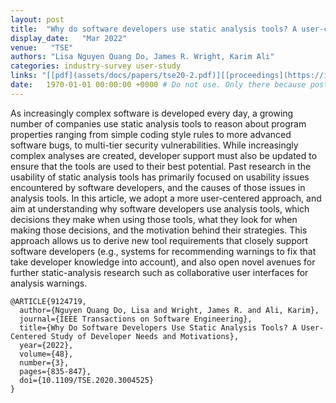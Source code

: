 ```yaml
---
layout: post
title:  "Why do software developers use static analysis tools? A user-centered study of developer needs and motivations"
display_date:   "Mar 2022"
venue:   "TSE"
authors: "Lisa Nguyen Quang Do, James R. Wright, Karim Ali"
categories: industry-survey user-study
links: "[[pdf](assets/docs/papers/tse20-2.pdf)][[proceedings](https://ieeexplore.ieee.org/document/9124719)]"
date:   1970-01-01 00:00:00 +0000 # Do not use. Only there because posts require a date.
---
```

As increasingly complex software is developed every day, a growing number of companies use static analysis tools to reason about program properties ranging from simple coding style rules to more advanced software bugs, to multi-tier security vulnerabilities. While increasingly complex analyses are created, developer support must also be updated to ensure that the tools are used to their best potential. Past research in the usability of static analysis tools has primarily focused on usability issues encountered by software developers, and the causes of those issues in analysis tools. In this article, we adopt a more user-centered approach, and aim at understanding why software developers use analysis tools, which decisions they make when using those tools, what they look for when making those decisions, and the motivation behind their strategies. This approach allows us to derive new tool requirements that closely support software developers (e.g., systems for recommending warnings to fix that take developer knowledge into account), and also open novel avenues for further static-analysis research such as collaborative user interfaces for analysis warnings.

```
@ARTICLE{9124719,
  author={Nguyen Quang Do, Lisa and Wright, James R. and Ali, Karim},
  journal={IEEE Transactions on Software Engineering}, 
  title={Why Do Software Developers Use Static Analysis Tools? A User-Centered Study of Developer Needs and Motivations}, 
  year={2022},
  volume={48},
  number={3},
  pages={835-847},
  doi={10.1109/TSE.2020.3004525}
}
```